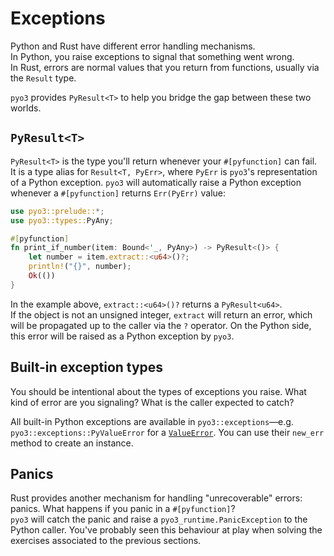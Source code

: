 # Exceptions

Python and Rust have different error handling mechanisms.\
In Python, you raise exceptions to signal that something went wrong.\
In Rust, errors are normal values that you return from functions, usually via the `Result` type.

`pyo3` provides `PyResult<T>` to help you bridge the gap between these two worlds.

## `PyResult<T>`

`PyResult<T>` is the type you'll return whenever your `#[pyfunction]` can fail.\
It is a type alias for `Result<T, PyErr>`, where `PyErr` is `pyo3`'s representation of a Python exception.
`pyo3` will automatically raise a Python exception whenever a `#[pyfunction]` returns `Err(PyErr)` value:

```rust
use pyo3::prelude::*;
use pyo3::types::PyAny;

#[pyfunction]
fn print_if_number(item: Bound<'_, PyAny>) -> PyResult<()> {
    let number = item.extract::<u64>()?;
    println!("{}", number);
    Ok(())
}
```

In the example above, `extract::<u64>()?` returns a `PyResult<u64>`.\
If the object is not an unsigned integer, `extract` will return an error, which will be propagated up to the caller
via the `?` operator. On the Python side, this error will be raised as a Python exception by `pyo3`.

## Built-in exception types

You should be intentional about the types of exceptions you raise. What kind of error are you signaling?
What is the caller expected to catch?

All built-in Python exceptions are available in `pyo3::exceptions`—e.g. `pyo3::exceptions::PyValueError` for 
a [`ValueError`](https://docs.python.org/3/library/exceptions.html#ValueError). You can use their `new_err` 
method to create an instance.

## Panics

Rust provides another mechanism for handling "unrecoverable" errors: panics. What happens if you panic in a `#[pyfunction]`?\
`pyo3` will catch the panic and raise a `pyo3_runtime.PanicException` to the Python caller. You've probably seen this
behaviour at play when solving the exercises associated to the previous sections.

